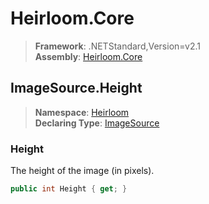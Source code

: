 # Heirloom.Core

> **Framework**: .NETStandard,Version=v2.1  
> **Assembly**: [Heirloom.Core][0]  

## ImageSource.Height

> **Namespace**: [Heirloom][0]  
> **Declaring Type**: [ImageSource][1]  

### Height

The height of the image (in pixels).

```cs
public int Height { get; }
```

[0]: ../../../Heirloom.Core.md
[1]: ../ImageSource.md
